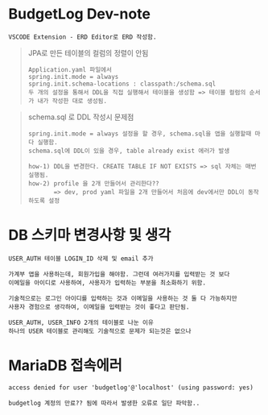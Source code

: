 # BudgetLog Dev-note

```
VSCODE Extension - ERD Editor로 ERD 작성함.
```


> JPA로 만든 테이블의 컬럼의 정렬이 안됨
> ``` 
> Application.yaml 파일에서
> spring.init.mode = always
> spring.init.schema-locations : classpath:/schema.sql
> 두 개의 설정을 통해서 DDL을 직접 실행해서 테이블을 생성함 => 테이블 컬럼의 순서가 내가 작성한 대로 생성됨.
> ``` 

> schema.sql 로 DDL 작성시 문제점
> ``` 
> spring.init.mode = always 설정을 할 경우, schema.sql을 앱을 실행할때 마다 실행함.
> schema.sql에 DDL이 있을 경우, table already exist 에러가 발생
> 
> how-1) DDL을 변경한다. CREATE TABLE IF NOT EXISTS => sql 자체는 매번 실행됨.
> how-2) profile 을 2개 만들어서 관리한다??
>        => dev, prod yaml 파일을 2개 만들어서 처음에 dev에서만 DDL이 동작하도록 설정
> ``` 



# DB 스키마 변경사항 및 생각

```
USER_AUTH 테이블 LOGIN_ID 삭제 및 email 추가

가계부 앱을 사용하는데, 회원가입을 해야함. 그런데 여러가지를 입력받는 것 보다
이메일을 아이디로 사용하여, 사용자가 입력하는 부분을 최소화하기 위함.

기술적으로는 로그인 아이디를 입력하는 것과 이메일을 사용하는 것 둘 다 가능하지만
사용자 경험으로 생각하여, 이메일을 입력받는 것이 좋다고 판단됨.
```
```
USER_AUTH, USER_INFO 2개의 테이블로 나눈 이유
하나의 USER 테이블로 관리해도 기술적으로 문제가 되는것은 없으나

```

# MariaDB 접속에러

```
access denied for user 'budgetlog'@'localhost' (using password: yes)

budgetlog 계정의 만료?? 됨에 따라서 발생한 오류로 일단 파악함..

```